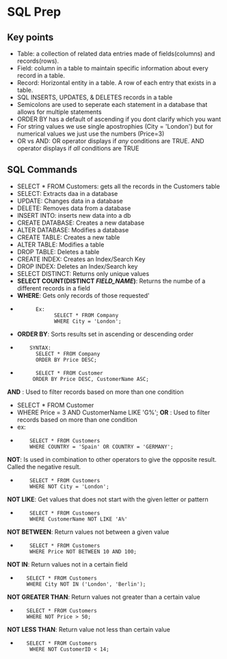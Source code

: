 # **SQL Prep**
## Key points
- Table: a collection of related data entries made of fields(columns) and records(rows).
- Field: column in a table to maintain specific information about every record in a table.
- Record: Horizontal entity in a table. A row of each entry that exists in a table.
- SQL INSERTS, UPDATES, & DELETES records in a table
- Semicolons are used to seperate each statement in a database that allows for multiple statements
- ORDER BY has a default of ascending if you dont clarify which you want
- For string values we use single apostrophies (City = 'London') but for numerical values we just use the numbers (Price=3)
- OR vs AND: OR operator displays if *any* conditions are TRUE. AND operator displays if *all* conditions are TRUE
## SQL Commands
- SELECT * FROM Customers: gets all the records in the Customers table
- SELECT: Extracts daa in a database
- UPDATE: Changes data in a database
- DELETE: Removes data from a database
- INSERT INTO: inserts new data into a db
- CREATE DATABASE: Creates a new database
- ALTER DATABASE: Modifies a database
- CREATE TABLE: Creates a new table
- ALTER TABLE: Modifies a table
- DROP TABLE: Deletes a table
- CREATE INDEX: Creates an Index/Search Key
- DROP INDEX: Deletes an Index/Search key
- SELECT DISTINCT: Returns only unique values
- **SELECT COUNT(DISTINCT  *FIELD_NAME*)**: Returns the numbe of a different records in a field
- **WHERE**: Gets only records of those requested'
-           Ex:
                  SELECT * FROM Company
                  WHERE City = 'London';
- **ORDER BY**: Sorts results set in ascending or descending order
-         SYNTAX:
            SELECT * FROM Company
            ORDER BY Price DESC;

-           SELECT * FROM Customer
           ORDER BY Price DESC, CustomerName ASC;
 **AND** : Used to filter records based on more than one condition
-   SELECT * FROM Customer
-   WHERE Price = 3 AND CustomerName LIKE 'G%';
   **OR** : Used to filter records based on more than one condition
-   ex:
-         SELECT * FROM Customers
          WHERE COUNTRY = 'Spain' OR COUNTRY = 'GERMANY';
 **NOT**: Is used in combination to other operators to give the opposite result. Called the negative result.
-         SELECT * FROM Customers
          WHERE NOT City = 'London';
 **NOT LIKE**: Get values that does not start with the given letter or pattern
-         SELECT * FROM Customers
          WHERE CustomerName NOT LIKE 'A%'
 **NOT BETWEEN**: Return values not between a given value
-         SELECT * FROM Customers
          WHERE Price NOT BETWEEN 10 AND 100;
**NOT IN**: Return values not in a certain field
-        SELECT * FROM Customers
         WHERE City NOT IN ('London', 'Berlin');
**NOT GREATER THAN**: Return values not greater than a certain value
-        SELECT * FROM Customers
         WHERE NOT Price > 50;
**NOT LESS THAN**: Return value not less than certain value
-        SELECT * FROM Customers
          WHERE NOT CustomerID < 14;
     
